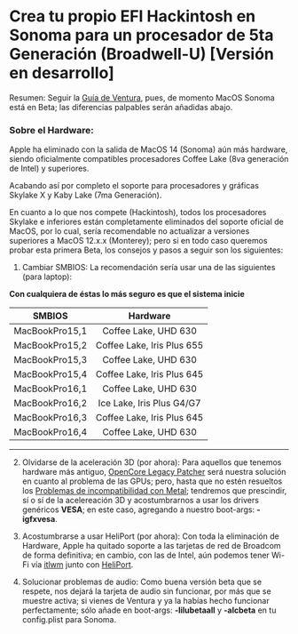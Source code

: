 [Guía de Ventura]: https://github.com/sebasrock156/Acer-E5-572-TMP246-OpenCore/blob/Ventura/GUIA.md
[Problemas de incompatibilidad con Metal]: https://github.com/dortania/OpenCore-Legacy-Patcher/issues/1076
[OpenCore Legacy Patcher]: https://github.com/dortania/OpenCore-Legacy-Patcher
[itlwm]: https://github.com/OpenIntelWireless/itlwm/releases/download/v2.2.0/itlwm_v2.2.0_stable.kext.zip
[HeliPort]: https://github.com/OpenIntelWireless/HeliPort


# Crea tu propio EFI Hackintosh en Sonoma para un procesador de 5ta Generación (Broadwell-U) [Versión en desarrollo]

Resumen: Seguir la [Guía de Ventura], pues, de momento MacOS Sonoma está en Beta; las diferencias palpables serán añadidas abajo.

### Sobre el Hardware:

Apple ha eliminado con la salida de MacOS 14 (Sonoma) aún más hardware, siendo oficialmente compatibles procesadores Coffee Lake (8va generación de Intel) y superiores.

Acabando así por completo el soporte para procesadores y gráficas Skylake X y Kaby Lake (7ma Generación).

En cuanto a lo que nos compete (Hackintosh), todos los procesadores Skylake e inferiores están completamente eliminados del soporte oficial de MacOS, por lo cual, sería recomendable no actualizar a versiones superiores a MacOS 12.x.x (Monterey); pero si en todo caso queremos probar esta primera Beta, los consejos y pasos a seguir son los siguientes:

1. Cambiar SMBIOS: La recomendación sería usar una de las siguientes (para laptop):

**Con cualquiera de éstas lo más seguro es que el sistema inicie**

SMBIOS | Hardware
--- | :--:
MacBookPro15,1 | Coffee Lake, UHD 630
MacBookPro15,2 | Coffee Lake, Iris Plus 655    
MacBookPro15,3 | Coffee Lake, UHD 630  
MacBookPro15,4 | Coffee Lake, Iris Plus 645   
MacBookPro16,1 | Coffee Lake, UHD 630
MacBookPro16,2 | Ice Lake, Iris Plus G4/G7     
MacBookPro16,3 | Coffee Lake, Iris Plus 645  
MacBookPro16,4 | Coffee Lake, UHD 630
---


2. Olvidarse de la aceleración 3D (por ahora): Para aquellos que tenemos hardware más antiguo, [OpenCore Legacy Patcher] será nuestra solución en cuanto al problema de las GPUs; pero, hasta que no estén resueltos los [Problemas de incompatibilidad con Metal]; tendremos que prescindir, sí o sí de la acelereación 3D y acostumbrarnos a usar los drivers genéricos **VESA**; en este caso, agregando a nuestro boot-args: **-igfxvesa**.


3. Acostumbrarse a usar HeliPort (por ahora): Con toda la eliminación de Hardware, Apple ha quitado soporte a las tarjetas de red de Broadcom de forma definitiva; en cambio, con las de Intel, aún podemos tener Wi-Fi vía [itlwm] junto con [HeliPort].


4. Solucionar problemas de audio: Como buena versión beta que se respete, nos dejará la tarjeta de audio sin funcionar, por más que se muestre activa; si vienes de Ventura y ya la habías hecho funcionar perfectamente; sólo añade en boot-args: **-lilubetaall** y **-alcbeta** en tu config.plist para Sonoma.

